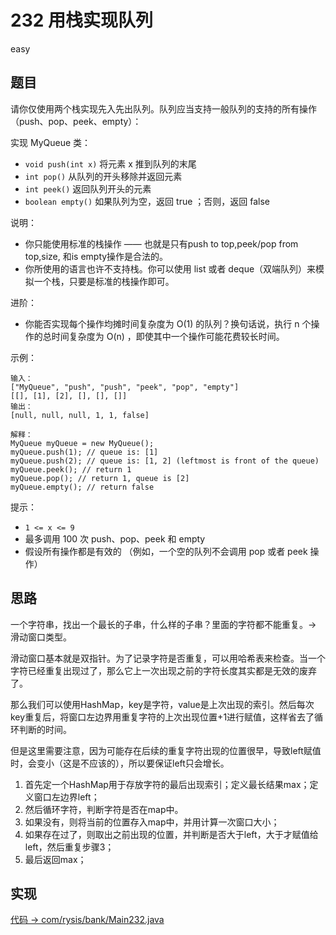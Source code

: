 # 232 用栈实现队列

easy

## 题目

请你仅使用两个栈实现先入先出队列。队列应当支持一般队列的支持的所有操作（push、pop、peek、empty）：

实现 MyQueue 类：

- `void push(int x)` 将元素 x 推到队列的末尾
- `int pop()` 从队列的开头移除并返回元素
- `int peek()` 返回队列开头的元素
- `boolean empty()` 如果队列为空，返回 true ；否则，返回 false


说明：

- 你只能使用标准的栈操作 —— 也就是只有push to top,peek/pop from top,size, 和is empty操作是合法的。
- 你所使用的语言也许不支持栈。你可以使用 list 或者 deque（双端队列）来模拟一个栈，只要是标准的栈操作即可。


进阶：

- 你能否实现每个操作均摊时间复杂度为 O(1) 的队列？换句话说，执行 n 个操作的总时间复杂度为 O(n) ，即使其中一个操作可能花费较长时间。


示例：
```
输入：
["MyQueue", "push", "push", "peek", "pop", "empty"]
[[], [1], [2], [], [], []]
输出：
[null, null, null, 1, 1, false]

解释：
MyQueue myQueue = new MyQueue();
myQueue.push(1); // queue is: [1]
myQueue.push(2); // queue is: [1, 2] (leftmost is front of the queue)
myQueue.peek(); // return 1
myQueue.pop(); // return 1, queue is [2]
myQueue.empty(); // return false
```

提示：

- `1 <= x <= 9`
- 最多调用 100 次 push、pop、peek 和 empty
- 假设所有操作都是有效的 （例如，一个空的队列不会调用 pop 或者 peek 操作）

## 思路

一个字符串，找出一个最长的子串，什么样的子串？里面的字符都不能重复。-> 滑动窗口类型。

滑动窗口基本就是双指针。为了记录字符是否重复，可以用哈希表来检查。当一个字符已经重复出现过了，那么它上一次出现之前的字符长度其实都是无效的废弃了。

那么我们可以使用HashMap，key是字符，value是上次出现的索引。然后每次key重复后，将窗口左边界用重复字符的上次出现位置+1进行赋值，这样省去了循环判断的时间。

但是这里需要注意，因为可能存在后续的重复字符出现的位置很早，导致left赋值时，会变小（这是不应该的），所以要保证left只会增长。

1. 首先定一个HashMap用于存放字符的最后出现索引；定义最长结果max；定义窗口左边界left；
2. 然后循环字符，判断字符是否在map中。
3. 如果没有，则将当前的位置存入map中，并用计算一次窗口大小；
4. 如果存在过了，则取出之前出现的位置，并判断是否大于left，大于才赋值给left，然后重复步骤3；
5. 最后返回max；

## 实现

[代码 -> com/rysis/bank/Main232.java](../../src/com/rysis/bank/Main232.java)